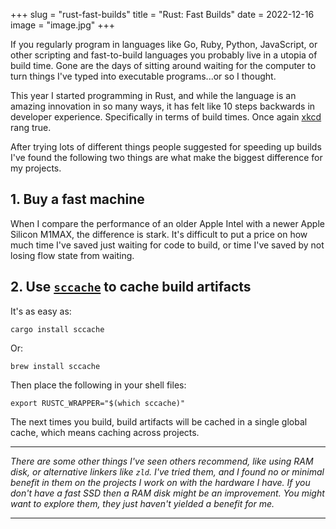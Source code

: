 +++
slug = "rust-fast-builds"
title = "Rust: Fast Builds"
date = 2022-12-16
image = "image.jpg"
+++

If you regularly program in languages like Go, Ruby, Python, JavaScript, or
other scripting and fast-to-build languages you probably live in a utopia of
build time. Gone are the days of sitting around waiting for the computer to turn
things I've typed into executable programs...or so I thought.

This year I started programming in Rust, and while the language is an amazing
innovation in so many ways, it has felt like 10 steps backwards in developer
experience. Specifically in terms of build times. Once again [xkcd] rang true.

[xkcd]: https://xkcd.com/303/

After trying lots of different things people suggested for speeding up builds
I've found the following two things are what make the biggest difference for
my projects.

## 1. Buy a fast machine

When I compare the performance of an older Apple Intel with a newer Apple
Silicon M1MAX, the difference is stark. It's difficult to put a price on how
much time I've saved just waiting for code to build, or time I've saved by not
losing flow state from waiting.

## 2. Use [`sccache`] to cache build artifacts

[`sccache`]: https://github.com/mozilla/sccache

It's as easy as:
```console
cargo install sccache
```

Or:

```console
brew install sccache
```

Then place the following in your shell files:
```
export RUSTC_WRAPPER="$(which sccache)"
```

The next times you build, build artifacts will be cached in a single global
cache, which means caching across projects.

---

_There are some other things I've seen others recommend, like using RAM disk, or
alternative linkers like `zld`. I've tried them, and I found no or minimal
benefit in them on the projects I work on with the hardware I have. If you don't
have a fast SSD then a RAM disk might be an improvement. You might want to
explore them, they just haven't yielded a benefit for me._

---

